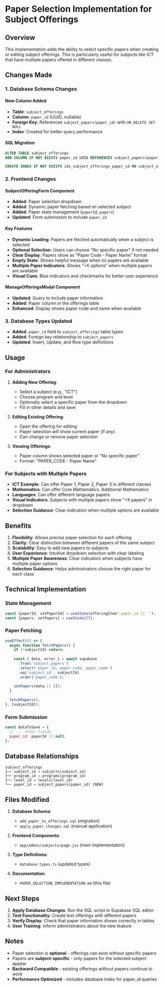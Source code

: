 # Paper Selection Implementation for Subject Offerings

## Overview
This implementation adds the ability to select specific papers when creating or editing subject offerings. This is particularly useful for subjects like ICT that have multiple papers offered in different classes.

## Changes Made

### 1. Database Schema Changes

#### New Column Added
- **Table**: `subject_offerings`
- **Column**: `paper_id` (UUID, nullable)
- **Foreign Key**: References `subject_papers(paper_id)` with `ON DELETE SET NULL`
- **Index**: Created for better query performance

#### SQL Migration
```sql
ALTER TABLE subject_offerings 
ADD COLUMN IF NOT EXISTS paper_id UUID REFERENCES subject_papers(paper_id) ON DELETE SET NULL;

CREATE INDEX IF NOT EXISTS idx_subject_offerings_paper_id ON subject_offerings(paper_id);
```

### 2. Frontend Changes

#### SubjectOfferingForm Component
- **Added**: Paper selection dropdown
- **Added**: Dynamic paper fetching based on selected subject
- **Added**: Paper state management (`paperId`, `papers`)
- **Updated**: Form submission to include `paper_id`

#### Key Features
- **Dynamic Loading**: Papers are fetched automatically when a subject is selected
- **Optional Selection**: Users can choose "No specific paper" if not needed
- **Clear Display**: Papers show as "Paper Code - Paper Name" format
- **Empty State**: Shows helpful message when no papers are available
- **Multiple Paper Indicators**: Shows "+X options" when multiple papers are available
- **Visual Cues**: Blue indicators and checkmarks for better user experience

#### ManageOfferingsModal Component
- **Updated**: Query to include paper information
- **Added**: Paper column in the offerings table
- **Enhanced**: Display shows paper code and name when available

### 3. Database Types Updated
- **Added**: `paper_id` field to `subject_offerings` table types
- **Added**: Foreign key relationship to `subject_papers`
- **Updated**: Insert, Update, and Row type definitions

## Usage

### For Administrators
1. **Adding New Offering**: 
   - Select a subject (e.g., "ICT")
   - Choose program and level
   - Optionally select a specific paper from the dropdown
   - Fill in other details and save

2. **Editing Existing Offering**:
   - Open the offering for editing
   - Paper selection will show current paper (if any)
   - Can change or remove paper selection

3. **Viewing Offerings**:
   - Paper column shows selected paper or "No specific paper"
   - Format: "PAPER_CODE - Paper Name"

### For Subjects with Multiple Papers
- **ICT Example**: Can offer Paper 1, Paper 2, Paper 3 in different classes
- **Mathematics**: Can offer Core Mathematics, Additional Mathematics
- **Languages**: Can offer different language papers
- **Visual Indicators**: Subjects with multiple papers show "+X papers" in dropdown
- **Selection Guidance**: Clear indication when multiple options are available

## Benefits

1. **Flexibility**: Allows precise paper selection for each offering
2. **Clarity**: Clear distinction between different papers of the same subject
3. **Scalability**: Easy to add new papers to subjects
4. **User Experience**: Intuitive dropdown selection with clear labeling
5. **Multiple Paper Awareness**: Clear indicators when subjects have multiple paper options
6. **Selection Guidance**: Helps administrators choose the right paper for each class

## Technical Implementation

### State Management
```javascript
const [paperId, setPaperId] = useState(offeringItem?.paper_id || '');
const [papers, setPapers] = useState([]);
```

### Paper Fetching
```javascript
useEffect(() => {
  async function fetchPapers() {
    if (!subjectId) return;
    
    const { data, error } = await supabase
      .from('subject_papers')
      .select('paper_id, paper_code, paper_name')
      .eq('subject_id', subjectId)
      .order('paper_code');
    
    setPapers(data || []);
  }
  
  fetchPapers();
}, [subjectId]);
```

### Form Submission
```javascript
const dataToSave = {
  // ... other fields
  paper_id: paperId || null,
};
```

## Database Relationships

```
subject_offerings
├── subject_id → subjects(subject_id)
├── program_id → programs(program_id)
├── level_id → levels(level_id)
└── paper_id → subject_papers(paper_id) [NEW]
```

## Files Modified

1. **Database Schema**:
   - `add_paper_to_offerings.sql` (migration)
   - `apply_paper_changes.sql` (manual application)

2. **Frontend Components**:
   - `app/admin/subjects/page.jsx` (main implementation)

3. **Type Definitions**:
   - `database.types.ts` (updated types)

4. **Documentation**:
   - `PAPER_SELECTION_IMPLEMENTATION.md` (this file)

## Next Steps

1. **Apply Database Changes**: Run the SQL script in Supabase SQL editor
2. **Test Functionality**: Create test offerings with different papers
3. **Verify Display**: Check that paper information shows correctly in tables
4. **User Training**: Inform administrators about the new feature

## Notes

- Paper selection is **optional** - offerings can exist without specific papers
- Papers are **subject-specific** - only papers for the selected subject appear
- **Backward Compatible** - existing offerings without papers continue to work
- **Performance Optimized** - includes database index for paper_id queries
